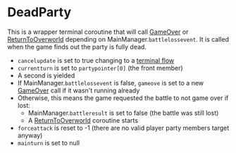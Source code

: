 # DeadParty
This is a wrapper terminal coroutine that will call [GameOver](GameOver.md) or [ReturnToOverworld](ReturnToOverworld.md) depending on MainManager.`battlelossevent`. It is called when the game finds out the party is fully dead.

- `cancelupdate` is set to true changing to a [terminal flow](../Update.md#terminal-flow)
- `currentturn` is set to `partypointer[0]` (the front member)
- A second is yielded
- If MainManager.`battlelossevent` is false, `gameove` is set to a new [GameOver](GameOver.md) call if it wasn't running already
- Otherwise, this means the game requested the battle to not game over if lost:
    - MainManager.`battleresult` is set to false (the battle was still lost)
    - A [ReturnToOverworld](ReturnToOverworld.md) coroutine starts
- `forceattack` is reset to -1 (there are no valid player party members target anyway)
- `mainturn` is set to null
